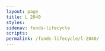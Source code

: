 ```yaml
---
layout: page
title: L 2040
styles:
sidenav: funds-lifecycle
scripts:
permalink: /funds-lifecycle/l-2040/
---
```

